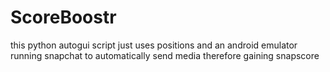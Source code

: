 # ScoreBoostr
this python autogui script just uses positions and an android emulator running snapchat to automatically send media therefore gaining snapscore
